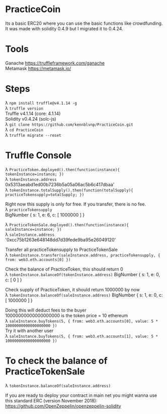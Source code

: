 # PracticeCoin  
Its a basic ERC20 where you can use the basic functions like crowdfunding.  
It was made with solidity 0.4.9 but I migrated it to 0.4.24.  
   
# Tools  
Ganache https://truffleframework.com/ganache  
Metamask https://metamask.io/  

# Steps    
λ `npm install truffle@v4.1.14 -g`  
λ `truffle version`  
Truffle v4.1.14 (core: 4.1.14)  
Solidity v0.4.24 (solc-js)  
λ `git clone https://github.com/kennblvnp/PracticeCoin.git`  
λ `cd PracticeCoin`  
λ `truffle migrate --reset`  
  
# Truffle Console  
λ `PracticeToken.deployed().then(function(instance){ tokenInstance=instance; })`  
λ `tokenInstance.address`  
0x5313aeabd1ed00b7236b5a05a06ac5b6c417dbaa'   
λ `tokenInstance.totalSupply().then(function(totalSupply){ practiceTokensupply=totalSupply; })`  

Right now this supply is only for free. If you transfer, there is no fee.  
λ `practiceTokensupply`  
BigNumber { s: 1, e: 6, c: [ 1000000 ] }  

λ `PracticeTokenSale.deployed().then(function(instance){ saleInstance=instance; })`  
λ `saleInstance.address`
'0xcc75b1263e648148dd7d39fede9ba95e26049120'  

Transfer all practiceTokensupply to PracticeTokenSale  
λ `tokenInstance.transfer(saleInstance.address, practiceTokensupply, { from: web3.eth.accounts[0] })`  

Check the balance of PracticeToken, this should return 0  
λ `tokenInstance.balanceOf(tokenInstance.address)` 
BigNumber { s: 1, e: 0, c: [ 0 ] }  

Check supply of PracticeToken, it should return 1000000 by now  
λ `tokenInstance.balanceOf(saleInstance.address)` 
BigNumber { s: 1, e: 0, c: [ 1000000 ] }  

Doing this will deduct fees to the buyer  
10000000000000000000 is the token price = 10 ethereum  
λ `saleInstance.buyTokens(5, { from: web3.eth.accounts[0], value: 5 * 10000000000000000000 })`  
Try it with another user  
λ `saleInstance.buyTokens(5, { from: web3.eth.accounts[1], value: 5 * 10000000000000000000 })`  


# To check the balance of PracticeTokenSale  
λ `tokenInstance.balanceOf(saleInstance.address)`   


If you are ready to deploy your contract in main net you might wanna use this standard ERC (version November 2018):   https://github.com/OpenZeppelin/openzeppelin-solidity